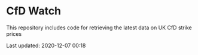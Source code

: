 # CfD Watch

This repository includes code for retrieving the latest data on UK CfD strike prices

Last updated: 2020-12-07 00:18
